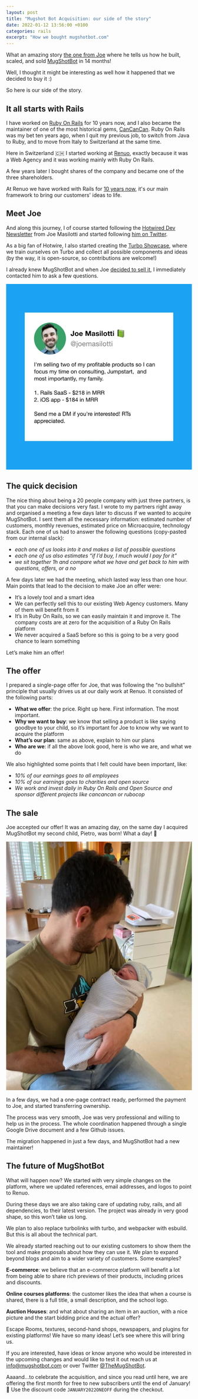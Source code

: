 ```yaml
---
layout: post
title: "Mugshot Bot Acquisition: our side of the story"
date: 2022-01-12 13:56:00 +0100
categories: rails
excerpt: "How we bought mugshotbot.com"
---
```


What an amazing story [the one from Joe](https://masilotti.com/idea-to-sold-in-14-months/) where he tells us how he built, scaled, and sold [MugShotBot](https://mugshotbot.com) in 14 months!

Well, I thought it might be interesting as well how it happened that we decided to buy it :)

So here is our side of the story.


## It all starts with Rails

I have worked on [Ruby On Rails](https://rubyonrails.org/) for 10 years now, and I also became the maintainer of one of the most historical gems, [CanCanCan](https://github.com/CanCanCommunity/cancancan). Ruby On Rails was my bet ten years ago, when I quit my previous job, to switch from Java to Ruby, and to move from Italy to Switzerland at the same time.

Here in Switzerland 🇨🇭 I started working at [Renuo](https://renuo.ch/), exactly because it was a Web Agency and it was working mainly with Ruby On Rails.

A few years later I bought shares of the company and became one of the three shareholders.

At Renuo we have worked with Rails for [10 years now](https://www.renuo.ch/en/10years), it's our main framework to bring our customers' ideas to life.


## Meet Joe

And along this journey, I of course started following the [Hotwired Dev Newsletter](https://www.getrevue.co/profile/hotwire) from Joe Masilotti and started following [him on Twitter](https://twitter.com/joemasilotti).

As a big fan of Hotwire, I also started creating the [Turbo Showcase](https://turbo-showcase.herokuapp.com/), where we train ourselves on Turbo and collect all possible components and ideas (by the way, it is open-source, so contributions are welcome!)

I already knew MugShotBot and when Joe [decided to sell it](https://twitter.com/joemasilotti/status/1460706255874318338), I immediately contacted him to ask a few questions.



![Tweet from Joe, selling Mugshotbot](/assets/mugshotbot_acquisition/joe_tweet.png)

## The quick decision

The nice thing about being a 20 people company with just three partners, is that you can make decisions very fast. I wrote to my partners right away and organised a meeting a few days later to discuss if we wanted to acquire MugShotBot. I sent them all the necessary information: estimated number of customers, monthly revenues, estimated price on Microacquire, technology stack. Each one of us had to answer the following questions (copy-pasted from our internal slack):

* _each one of us looks into it and makes a list of possible questions_
* _each one of us also estimates “if I’d buy, I much would I pay for it”_
* _we sit together 1h and compare what we have and get back to him with questions, offers, or a no_

A few days later we had the meeting, which lasted way less than one hour. Main points that lead to the decision to make Joe an offer were:
* It’s a lovely tool and a smart idea
* We can perfectly sell this to our existing Web Agency customers. Many of them will benefit from it
* It’s in Ruby On Rails, so we can easily maintain it and improve it. The company costs are at zero for the acquisition of a Ruby On Rails platform
* We never acquired a SaaS before so this is going to be a very good chance to learn something

Let’s make him an offer!


## The offer

I prepared a single-page offer for Joe, that was following the “no bullshit” principle that usually drives us at our daily work at Renuo. It consisted of the following parts:
* **What we offer**: the price. Right up here. First information. The most important.
* **Why we want to buy**: we know that selling a product is like saying goodbye to your child, so it’s important for Joe to know why we want to acquire the platform
* **What’s our plan**: same as above, explain to him our plans
* **Who are we**: if all the above look good, here is who we are, and what we do

We also highlighted some points that I felt could have been important, like:
* _10% of our earnings goes to all employees_
* _10% of our earnings goes to charities and open source_
* _We work and invest daily in Ruby On Rails and Open Source and sponsor different projects like cancancan or rubocop_


## The sale

Joe accepted our offer! It was an amazing day, on the same day I acquired MugShotBot my second child, Pietro, was born! What a day! 🤣

![Me and Pietro](/assets/mugshotbot_acquisition/pietro_born.png)

In a few days, we had a one-page contract ready, performed the payment to Joe, and started transferring ownership.

The process was very smooth, Joe was very professional and willing to help us in the process. The whole coordination happened through a single Google Drive document and a few Github issues.

The migration happened in just a few days, and MugShotBot had a new maintainer!


## The future of MugShotBot

What will happen now? We started with very simple changes on the platform, where we updated references, email addresses, and logos to point to Renuo.

During these days we are also taking care of updating ruby, rails, and all dependencies, to their latest version. The project was already in very good shape, so this won’t take us long.

We plan to also replace turbolinks with turbo, and webpacker with esbuild. But this is all about the technical part.

We already started reaching out to our existing customers to show them the tool and make proposals about how they can use it. We plan to expand beyond blogs and aim to a wider variety of customers. Some examples?

**E-commerce**: we believe that an e-commerce platform will benefit a lot from being able to share rich previews of their products, including prices and discounts.

**Online courses platforms**: the customer likes the idea that when a course is shared, there is a full title, a small description, and the school logo.

**Auction Houses**: and what about sharing an item in an auction, with a nice picture and the start bidding price and the actual offer?

Escape Rooms, textures, second-hand shops, newspapers, and plugins for existing platforms! We have so many ideas! Let’s see where this will bring us.

If you are interested, have ideas or know anyone who would be interested in the upcoming changes and would like to test it out reach us at [info@mugshotbot.com](mailto:info@mugshotbot.com) or over Twitter [@TheMugShotBot](https://twitter.com/themugshotbot).

Aaaand...to celebrate the acquisition, and since you read until here, we are offering the first month for free to new subscribers until the end of January! 🎉 Use the discount code `JANUARY2022ONEOFF` during the checkout.
